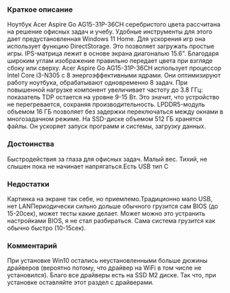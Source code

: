 ### **Краткое описание**
Ноутбук Acer Aspire Go AG15-31P-36CH серебристого цвета рассчитана на решение офисных задач и учебу. Удобные инструменты для этого дает предустановленная Windows 11 Home. Для ускорения игр она использует функцию DirectStorage. Это позволяет загружать простые игры. IPS-матрица лежит в основе экрана диагональю 15.6". Благодаря широким углам изображение правильно передает цвета при взгляде сбоку или сверху.  Acer Aspire Go AG15-31P-36CH использует процессор Intel Core i3-N305 с 8 энергоэффективными ядрами. Они оптимизируют работу ноутбука, обрабатывают одновременно 8 задач. При повышенной нагрузке компонент увеличивает частоту до 3.8 ГГц: показатель TDP остается на уровне 9-15 Вт. Это значит, что устройство не перегревается, сохраняя производительность. LPDDR5-модуль объемом 16 ГБ позволяет без задержки переключаться между окнами в многозадачном режиме. На SSD-диске объемом 512 ГБ хранятся файлы. Он ускоряет запуск программ и системы, загрузку данных.

### **Достоинства**
Быстродействия за глаза для офисных задач. Малый вес. Тихий, не слышен пока не начинает напрягаться.Есть USB тип С

### **Недостатки**
Картинка на экране так себе, но приемлемо.Традиционно мало USB, нет LANПериодически сильно дольше обычного грузится сам BIOS (до 15-20сек), может тесты какие делает. Может можно это устранить настройками BIOS, я не стал разбираться. Сама система грузится как обычно быстро (10-15сек).

### **Комментарий**
При установке Win10 остались неустановленными больше дюжины драйверов (вероятно потому, что драйвер на WiFi в том числе не установился). Благо все драйверы есть на SSD M2 диске. Так что, при установке оставляйте этот раздел с драйверами.
